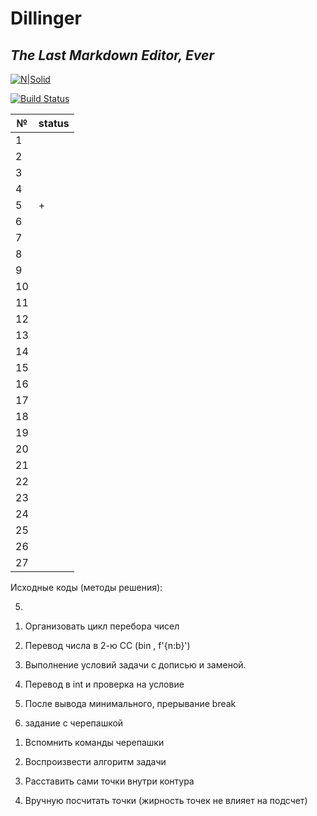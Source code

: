 # Dillinger
## _The Last Markdown Editor, Ever_

[![N|Solid](https://cldup.com/dTxpPi9lDf.thumb.png)](https://nodesource.com/products/nsolid)

[![Build Status](https://travis-ci.org/joemccann/dillinger.svg?branch=master)](https://travis-ci.org/joemccann/dillinger)

| № | status |
| - | - |
|1| |
|2| |
|3| |
|4| |
|5|+|
|6| |
|7| |
|8| |
|9| |
|10| |
|11| |
|12| |
|13| |
|14| |
|15| |
|16| |
|17| |
|18| |
|19| |
|20| |
|21| |
|22| |
|23| |
|24| |
|25| |
|26| |
|27| |

Исходные коды (методы решения):

5) 

1. Организовать цикл перебора чисел

2. Перевод числа в 2-ю СС (bin , f'{n:b}')

3. Выполнение условий задачи с дописью и заменой.

4. Перевод в int и проверка на условие

5. После вывода минимального, прерывание break

6) задание с черепашкой

1. Вспомнить команды черепашки

2. Воспроизвести алгоритм задачи

3. Расставить сами точки внутри контура

4. Вручную посчитать точки
(жирность точек не влияет на подсчет)
